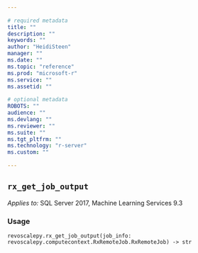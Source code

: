 ```yaml
--- 
 
# required metadata 
title: "" 
description: "" 
keywords: "" 
author: "HeidiSteen" 
manager: "" 
ms.date: "" 
ms.topic: "reference" 
ms.prod: "microsoft-r" 
ms.service: "" 
ms.assetid: "" 
 
# optional metadata 
ROBOTS: "" 
audience: "" 
ms.devlang: "" 
ms.reviewer: "" 
ms.suite: "" 
ms.tgt_pltfrm: "" 
ms.technology: "r-server" 
ms.custom: "" 
 
---
```


## ``rx_get_job_output``


*Applies to:* SQL Server 2017, Machine Learning Services 9.3


### Usage



```
revoscalepy.rx_get_job_output(job_info: revoscalepy.computecontext.RxRemoteJob.RxRemoteJob) -> str
```


